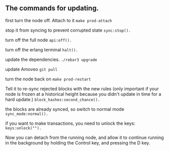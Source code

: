 ## The commands for updating.

first turn the node off.
Attach to it
```make prod-attach```

stop it from syncing to prevent corrupted state
```sync:stop().```

turn off the full node
```api:off().```

turn off the erlang terminal
```halt().```

update the dependencies.
```./rebar3 upgrade```

update Amoveo
```git pull```

turn the node back on
```make prod-restart```

Tell it to re-sync rejected blocks with the new rules (only important if your node is frozen at a historical height because you didn't update in time for a hard update.)
```block_hashes:second_chance().```

the blocks are already synced, so switch to normal mode
```sync_mode:normal().```

if you want to make transactions, you need to unlock the keys:
```keys:unlock("").```

Now you can detach from the running node, and allow it to continue running in the background by holding the Control key, and pressing the D key.
